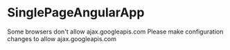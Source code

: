 # SinglePageAngularApp

Some browsers don't allow ajax.googleapis.com
Please make configuration changes to allow ajax.googleapis.com

